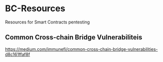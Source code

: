 # BC-Resources
Resources for Smart Contracts pentesting
## Common Cross-chain Bridge  Vulnerabiliteis
https://medium.com/immunefi/common-cross-chain-bridge-vulnerabilities-d8c161ffaf8f
